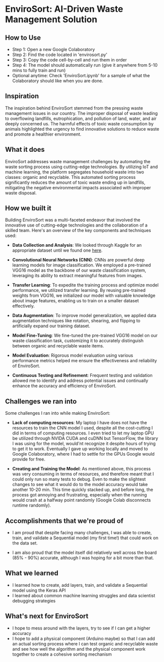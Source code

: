 # EnviroSort: AI-Driven Waste Management Solution

## How to Use
- Step 1: Open a new Google Colaboratory
- Step 2: Find the code located in 'envirosort.py'
- Step 3: Copy the code cell-by-cell and run them in order
- Step 4: The model should automatically run (give it anywhere from 5-10 mins to fully train and run)
- Optional anytime: Check 'EnviroSort.ipynb' for a sample of what the Colaboratory should like when you are done.

## Inspiration
The inspiration behind EnviroSort stemmed from the pressing waste management issues in our country. The improper disposal of waste leading to overflowing landfills, eutrophication, and pollution of land, water, and air deeply concerned us. The harmful effects of toxic waste consumption by animals highlighted the urgency to find innovative solutions to reduce waste and promote a healthier environment.


## What it does
EnviroSort addresses waste management challenges by automating the waste sorting process using cutting-edge technologies. By utilizing IoT and machine learning, the platform segregates household waste into two classes: organic and recyclable. This automated sorting process significantly reduces the amount of toxic waste ending up in landfills, mitigating the negative environmental impacts associated with improper waste disposal.

## How we built it
Building EnviroSort was a multi-faceted endeavor that involved the innovative use of cutting-edge technologies and the collaboration of a skilled team. Here's an overview of the key components and techniques used:

- **Data Collection and Analysis**: We looked through Kaggle for an appropriate dataset until we found one [here](https://www.kaggle.com/datasets/techsash/waste-classification-data).

- **Convolutional Neural Networks (CNN)**: CNNs are powerful deep learning models for image classification. We employed a pre-trained VGG16 model as the backbone of our waste classification system, leveraging its ability to extract meaningful features from images.

- **Transfer Learning**: To expedite the training process and optimize model performance, we utilized transfer learning. By reusing pre-trained weights from VGG16, we initialized our model with valuable knowledge about image features, enabling us to train on a smaller dataset effectively.

- **Data Augmentation**: To improve model generalization, we applied data augmentation techniques like rotation, shearing, and flipping to artificially expand our training dataset.

- **Model Fine-Tuning**: We fine-tuned the pre-trained VGG16 model on our waste classification task, customizing it to accurately distinguish between organic and recyclable waste items.

- **Model Evaluation**: Rigorous model evaluation using various performance metrics helped me ensure the effectiveness and reliability of EnviroSort.

- **Continuous Testing and Refinement**: Frequent testing and validation allowed me to identify and address potential issues and continually enhance the accuracy and efficiency of EnviroSort.

## Challenges we ran into
Some challenges I ran into while making EnviroSort:

- **Lack of computing resources**: My laptop I have does not have the resources to train the CNN model I used, despite all the cost-cutting I did in terms of computing resources. I even tried to let my laptop GPU be utilized through NVIDA CUDA and cuDNN but TensorFlow, the library I was using for the model, would'nt recognize it despite hours of trying to get it to work. Eventually I gave up working locally and moved to Google Colaboratory, where I had to settle for the GPUs Google would provide for free.

- **Creating and Training the Model**: As mentioned above, this process was very consuming in terms of resources, and therefore meant that I could only run so many tests to debug. Even to make the slightest changes to see what it would do to the model accuracy would take another 10-20 min. This time quickly stacked up, and before long, the process got annoying and frustrating, especially when the running would crash at a halfway point randomly (Google Colab disconnects runtime randomly). 

## Accomplishments that we're proud of
- I am proud that despite facing many challenges, I was able to create, train, and validate a Sequential model (my first time!) that could work on the data set. 

- I am also proud that the model itself did relatively well across the board (85% - 90%) accurate, although I was hoping for a bit more than that. 

## What we learned
- I learned how to create, add layers, train, and validate a Sequential model using the Keras API
- I learned about common machine learning struggles and data scientist debugging strategies

## What's next for EnviroSort
- I hope to mess around with the layers, try to see if I can get a higher accuracy
- I hope to add a physical component (Arduino maybe) so that I can add an actual sorting process where I can test organic and recyclable waste and see how well the algorithm and the physical component work together to create a cohesive sorting mechanism
